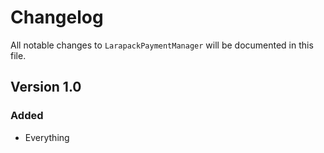 # Changelog

All notable changes to `LarapackPaymentManager` will be documented in this file.

## Version 1.0

### Added
- Everything
